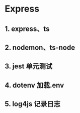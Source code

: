 # Express

## 1. express、ts

## 2. nodemon、ts-node

## 3. jest 单元测试

## 4. dotenv 加载.env

## 5. log4js 记录日志
